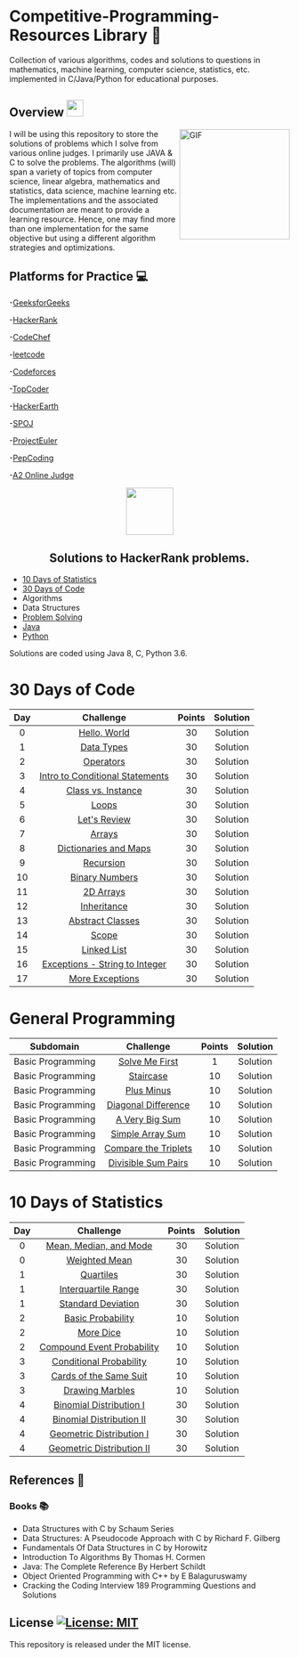 # Competitive-Programming-Resources Library :dart:

Collection of various algorithms, codes and solutions to questions in mathematics, machine learning, computer science, statistics, etc. implemented in C/Java/Python for educational purposes.
## Overview <img src="https://media.giphy.com/media/WUlplcMpOCEmTGBtBW/giphy.gif" width="30">
<img align="right" height="198px" alt="GIF" src="https://i.pinimg.com/originals/e4/26/70/e426702edf874b181aced1e2fa5c6cde.gif" />
I will be using this repository to store the solutions of problems which I solve from various online judges. I primarily use JAVA & C to solve the problems.
The algorithms (will) span a variety of topics from computer science, linear algebra, mathematics and statistics, data science, machine learning etc.
The implementations and the associated documentation are meant to provide a learning resource. 
Hence, one may find more than one implementation for the same objective but using a different algorithm strategies and optimizations.

## Platforms for Practice :computer:

-[GeeksforGeeks](https://practice.geeksforgeeks.org)

-[HackerRank](https://www.hackerrank.com/interview/interview-preparation-kit)

-[CodeChef](https://www.codechef.com/problems)

-[leetcode](https://leetcode.com/problemset/all)

-[Codeforces](http://codeforces.com/contests)

-[TopCoder](https://www.topcoder.com)

-[HackerEarth](https://www.hackerearth.com/challenges/)

-[SPOJ](https://www.spoj.com/users/)

-[ProjectEuler](https://projecteuler.net/archives)

-[PepCoding](https://www.pepcoding.com/resources)

-[A2 Online Judge](https://a2oj.com/ps)


<p align="center">
    <a href="https://www.hackerrank.com/salmasaa02">
        <img height=85 src="https://d3keuzeb2crhkn.cloudfront.net/hackerrank/assets/styleguide/logo_wordmark-f5c5eb61ab0a154c3ed9eda24d0b9e31.svg">
    </a>
    <br><h2 align = "center">Solutions to HackerRank problems.</h2>
</p>

* [10 Days of Statistics](#10-days-of-statistics)
* [30 Days of Code](#30-days-of-code)
* Algorithms
* Data Structures
* [Problem Solving](#general-programming)
* [Java](#java)
* [Python](#python)

Solutions are coded using Java 8, C, Python 3.6.

# 30 Days of Code

| Day |                                                Challenge                                                | Points |                                                                                   Solution                                                                                  |
|:---:|:-------------------------------------------------------------------------------------------------------:|:------:|:---------------------------------------------------------------------------------------------------------------------------------------------------------------------------:|
|  0  | [Hello, World](https://www.hackerrank.com/challenges/30-hello-world)                                    |   30   | Solution                    |
|  1  | [Data Types](https://www.hackerrank.com/challenges/30-data-types)                                       |   30   | Solution                           |
|  2  | [Operators](https://www.hackerrank.com/challenges/30-operators)                                         |   30   | Solution                              |
|  3  | [Intro to Conditional Statements](https://www.hackerrank.com/challenges/30-conditional-statements)      |   30   | Solution  |
|  4  | [Class vs. Instance](https://www.hackerrank.com/challenges/30-class-vs-instance)                        |   30   | Solution                 |
|  5  | [Loops](https://www.hackerrank.com/challenges/30-loops)                                                 |   30   | Solution                                  |
|  6  | [Let's Review](https://www.hackerrank.com/challenges/30-review-loop)                                    |   30   | Solution                         |
|  7  | [Arrays](https://www.hackerrank.com/challenges/30-arrays)                                               |   30   | Solution                                 |
|  8  | [Dictionaries and Maps](https://www.hackerrank.com/challenges/30-dictionaries-and-maps)                 |   30   | Solution              |
|  9  | [Recursion](https://www.hackerrank.com/challenges/30-recursion)                                         |   30   | Solution                              |
|  10 | [Binary Numbers](https://www.hackerrank.com/challenges/30-binary-numbers)                               |   30   | Solution                       |
|  11 | [2D Arrays](https://www.hackerrank.com/challenges/30-2d-arrays)                                         |   30   | Solution                            |
|  12 | [Inheritance](https://www.hackerrank.com/challenges/30-inheritance)                                     |   30   | Solution                            |
|  13 | [Abstract Classes](https://www.hackerrank.com/challenges/30-abstract-classes)                           |   30   | Solution                     |
|  14 | [Scope](https://www.hackerrank.com/challenges/30-scope)                                                 |   30   | Solution                                  |
|  15 | [Linked List](https://www.hackerrank.com/challenges/30-linked-list)                                     |   30   | Solution                          |
|  16 | [Exceptions - String to Integer](https://www.hackerrank.com/challenges/30-exceptions-string-to-integer) |   30   | Solution |
|  17 | [More Exceptions](https://www.hackerrank.com/challenges/30-more-exceptions)                             |   30   | Solution                      |

# General Programming

|          Subdomain          |                                                           Challenge                                                          | Points |                                                                                        Solution                                                                                       |
|:---------------------------:|:----------------------------------------------------------------------------------------------------------------------------:|:------:|:-------------------------------------------------------------------------------------------------------------------------------------------------------------------------------------:|
|      Basic Programming      | [Solve Me First](https://www.hackerrank.com/challenges/solve-me-first)                                                       |    1   | Solution                          |
|      Basic Programming      | [Staircase](https://www.hackerrank.com/challenges/staircase)                                                                 |   10   | Solution                                   |
|      Basic Programming      | [Plus Minus](https://www.hackerrank.com/challenges/plus-minus)                                                               |   10   | Solution                                |
|      Basic Programming      | [Diagonal Difference](https://www.hackerrank.com/challenges/diagonal-difference)                                             |   10   | Solution                       |
|      Basic Programming      | [A Very Big Sum](https://www.hackerrank.com/challenges/a-very-big-sum)                                                       |   10   | Solution                        |
|      Basic Programming      | [Simple Array Sum](https://www.hackerrank.com/challenges/simple-array-sum)                                                   |   10   | Solution                        |
|      Basic Programming      | [Compare the Triplets](https://www.hackerrank.com/challenges/compare-the-triplets)                                           |   10   | Solution                    |
|      Basic Programming      | [Divisible Sum Pairs](https://www.hackerrank.com/challenges/divisible-sum-pairs)                                             |   10   | Solution                     |


# 10 Days of Statistics

| Day |                                                          Challenge                                                         | Points |                                                                                          Solution                                                                                         |
|:---:|:--------------------------------------------------------------------------------------------------------------------------:|:------:|:-----------------------------------------------------------------------------------------------------------------------------------------------------------------------------------------:|
|  0  | [Mean, Median, and Mode](https://www.hackerrank.com/challenges/s10-basic-statistics)                                       |   30   | Solution                |
|  0  | [Weighted Mean](https://www.hackerrank.com/challenges/s10-weighted-mean)                                                   |   30   | Solution                                 |
|  1  | [Quartiles](https://www.hackerrank.com/challenges/s10-quartiles)                                                           |   30   | Solution                                       |
|  1  | [Interquartile Range](https://www.hackerrank.com/challenges/s10-interquartile-range)                                       |   30   | Solution                           |
|  1  | [Standard Deviation](https://www.hackerrank.com/challenges/s10-standard-deviation)                                         |   30   | Solution                            |
|  2  | [Basic Probability](https://www.hackerrank.com/challenges/s10-mcq-1)                                                       |   10   | Solution                                   |
|  2  | [More Dice](https://www.hackerrank.com/challenges/s10-mcq-2)                                                               |   10   | Solution                                           |
|  2  | [Compound Event Probability](https://www.hackerrank.com/challenges/s10-mcq-3)                                              |   10   | Solution                        |
|  3  | [Conditional Probability](https://www.hackerrank.com/challenges/s10-mcq-4)                                                 |   10   | Solution                             |
|  3  | [Cards of the Same Suit](https://www.hackerrank.com/challenges/s10-mcq-5)                                                  |   10   | Solution                       |
|  3  | [Drawing Marbles](https://www.hackerrank.com/challenges/s10-mcq-6)                                                         |   10   | Solution                                     |
|  4  | [Binomial Distribution I](https://www.hackerrank.com/challenges/s10-binomial-distribution-1)                               |   30   | Solution                     |
|  4  | [Binomial Distribution II](https://www.hackerrank.com/challenges/s10-binomial-distribution-2)                              |   30   | Solution                    |
|  4  | [Geometric Distribution I](https://www.hackerrank.com/challenges/s10-geometric-distribution-1)                             |   30   | Solution                    |
|  4  | [Geometric Distribution II](https://www.hackerrank.com/challenges/s10-geometric-distribution-2)                            |   30   | Solution                   |


## References :scroll:
### Books :books:

- Data Structures with C by Schaum Series
- Data Structures: A Pseudocode Approach with C by Richard F. Gilberg
- Fundamentals Of Data Structures in C by Horowitz
- Introduction To Algorithms By Thomas H. Cormen
- Java: The Complete Reference By Herbert Schildt
- Object Oriented Programming with C++ by E Balaguruswamy
- Cracking the Coding Interview 189 Programming Questions and Solutions

## License [![License: MIT](https://img.shields.io/badge/License-MIT-yellow.svg)](https://opensource.org/licenses/MIT)
This repository is released under the MIT license. 
